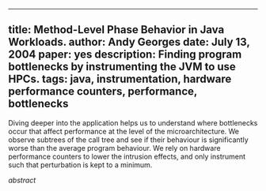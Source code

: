 -----
title:  Method-Level Phase Behavior in Java Workloads.
author: Andy Georges
date: July 13, 2004
paper: yes
description: Finding program bottlenecks by instrumenting the JVM to use HPCs.
tags: java, instrumentation, hardware performance counters, performance, bottlenecks
-----

Diving deeper into the application helps us to understand where bottlenecks
occur that affect performance at the level of the microarchitecture. We observe
subtrees of the call tree and see if their behaviour is significantly worse than
the average program behaviour. We rely on hardware performance counters to
lower the intrusion effects, and only instrument such that perturbation is kept
to a minimum.

$abstract$
